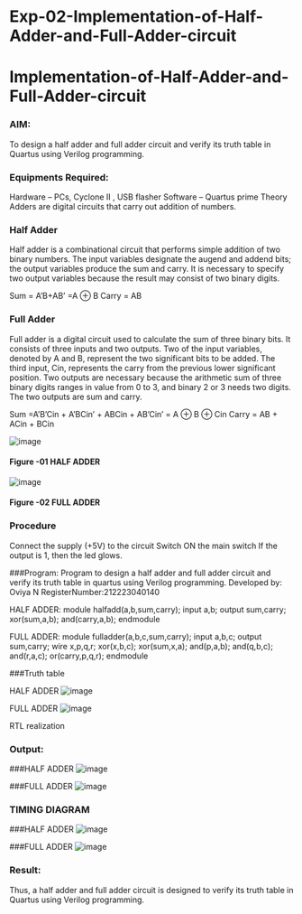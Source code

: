 # Exp-02-Implementation-of-Half-Adder-and-Full-Adder-circuit

# Implementation-of-Half-Adder-and-Full-Adder-circuit
### AIM:
To design a half adder and full adder circuit and verify its truth table in Quartus using Verilog programming.

### Equipments Required:
Hardware – PCs, Cyclone II , USB flasher
Software – Quartus prime
Theory
Adders are digital circuits that carry out addition of numbers.

### Half Adder
Half adder is a combinational circuit that performs simple addition of two binary numbers. The input variables designate the augend and addend bits; the output variables produce the sum and carry. It is necessary to specify two output variables because the result may consist of two binary digits.

Sum = A’B+AB’ =A ⊕ B Carry = AB

### Full Adder
Full adder is a digital circuit used to calculate the sum of three binary bits. It consists of three inputs and two outputs. Two of the input variables, denoted by A and B, represent the two significant bits to be added. The third input, Cin, represents the carry from the previous lower significant position. Two outputs are necessary because the arithmetic sum of three binary digits ranges in value from 0 to 3, and binary 2 or 3 needs two digits. The two outputs are sum and carry.

Sum =A’B’Cin + A’BCin’ + ABCin + AB’Cin’ = A ⊕ B ⊕ Cin Carry = AB + ACin + BCin

 ![image](https://user-images.githubusercontent.com/36288975/163552156-a13e5a56-c638-4110-97d9-8896907c8d25.png)

#### Figure -01 HALF ADDER 


![image](https://user-images.githubusercontent.com/36288975/163552057-b3547877-6d07-45b4-b7e0-bcfebfad9e1d.png)

#### Figure -02 FULL ADDER 

### Procedure

Connect the supply (+5V) to the circuit
Switch ON the main switch
If the output is 1, then the led glows.

###Program:
Program to design a half adder and full adder circuit and verify its truth table in quartus using Verilog programming.
Developed by: Oviya N
RegisterNumber:212223040140

HALF ADDER:
module halfadd(a,b,sum,carry);
input a,b;
output sum,carry;
xor(sum,a,b);
and(carry,a,b);
endmodule

FULL ADDER:
module fulladder(a,b,c,sum,carry);
input a,b,c;
output sum,carry;
wire x,p,q,r;
xor(x,b,c);
xor(sum,x,a);
and(p,a,b);
and(q,b,c);
and(r,a,c);
or(carry,p,q,r);
endmodule


###Truth table

HALF ADDER
![image](https://github.com/Oviya49/Exp-02-Implementation-of-Half-Adder-and-Full-Adder-circuit/assets/153576803/ed810328-beac-46a9-88f4-056cdf0554ee)

FULL ADDER
![image](https://github.com/Oviya49/Exp-02-Implementation-of-Half-Adder-and-Full-Adder-circuit/assets/153576803/6f13d888-7cbc-43c6-939a-c64ba1438e23)


RTL realization

### Output:

###HALF ADDER
![image](https://github.com/Oviya49/Exp-02-Implementation-of-Half-Adder-and-Full-Adder-circuit/assets/153576803/6a313231-3940-4f68-95a9-803fbb5bb0e9)

###FULL ADDER
![image](https://github.com/Oviya49/Exp-02-Implementation-of-Half-Adder-and-Full-Adder-circuit/assets/153576803/8f018627-afee-4928-a9cb-7989a260b44e)

### TIMING DIAGRAM

###HALF ADDER
![image](https://github.com/Oviya49/Exp-02-Implementation-of-Half-Adder-and-Full-Adder-circuit/assets/153576803/c06e84a9-a3a0-4d60-945d-9fa3a8485712)

###FULL ADDER
![image](https://github.com/Oviya49/Exp-02-Implementation-of-Half-Adder-and-Full-Adder-circuit/assets/153576803/23b46d09-1cf6-46a5-8177-ec0441656e6b)


 

### Result:
Thus, a half adder and full adder circuit is designed to verify its truth table in Quartus using Verilog programming.
